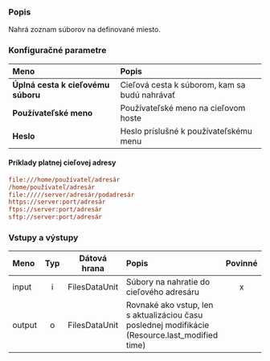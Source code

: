 ### Popis

Nahrá zoznam súborov na definované miesto.

### Konfiguračné parametre

| Meno | Popis |
|:----|:----|
|**Úplná cesta k cieľovému súboru** | Cieľová cesta k súborom, kam sa budú nahrávať|
|**Používateľské meno** | Používateľské meno na cieľovom hoste|
|**Heslo** | Heslo príslušné k používateľskému menu|

#### Príklady platnej cieľovej adresy ####

```INI
file:///home/používateľ/adresár
/home/používateľ/adresár
file://///server/adresár/podadresár
https://server:port/adresár
ftps://server:port/adresár
sftp://server:port/adresár
```

### Vstupy a výstupy

|Meno |Typ | Dátová hrana | Popis | Povinné |
|:--------|:------:|:------:|:-------------|:---------------------:|
|input  |i| FilesDataUnit | Súbory na nahratie do cieľového adresáru |x|
|output |o| FilesDataUnit | Rovnaké ako vstup, len s aktualizáciou času poslednej modifikácie (Resource.last_modified time) ||